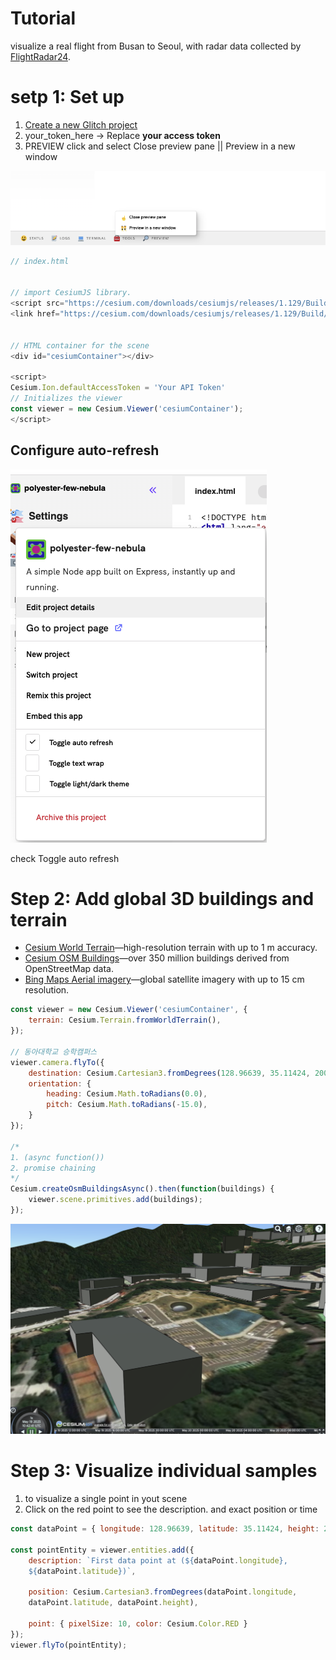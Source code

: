 
# Tutorial
visualize a real flight from Busan to Seoul, with radar data collected by [FlightRadar24](https://cesium.com/blog/2020/08/13/flightradar24/).


# setp 1: Set up

1. [Create a new Glitch project](https://glitch.com/edit/#!/remix/cesium-template)
2. your_token_here -> Replace **your access token**
3. PREVIEW click and select Close preview pane || Preview in a new window

![1](1.png)

```javascript
// index.html


// import CesiumJS library.
<script src="https://cesium.com/downloads/cesiumjs/releases/1.129/Build/Cesium/Cesium.js"></script>
<link href="https://cesium.com/downloads/cesiumjs/releases/1.129/Build/Cesium/Widgets/widgets.css" rel="stylesheet">


// HTML container for the scene
<div id="cesiumContainer"></div>

<script>
Cesium.Ion.defaultAccessToken = 'Your API Token'
// Initializes the viewer
const viewer = new Cesium.Viewer('cesiumContainer');
</script>
```

## Configure auto-refresh
![2](2.png)


check Toggle auto refresh 

# Step 2: Add global 3D buildings and terrain

- [Cesium World Terrain](https://cesium.com/platform/cesium-ion/content/cesium-world-terrain/)—high-resolution terrain with up to 1 m accuracy.
- [Cesium OSM Buildings](https://cesium.com/platform/cesium-ion/content/cesium-osm-buildings/)—over 350 million buildings derived from OpenStreetMap data.
- [Bing Maps Aerial imagery](https://cesium.com/platform/cesium-ion/content/bing-maps-imagery/)—global satellite imagery with up to 15 cm resolution.


```javascript
const viewer = new Cesium.Viewer('cesiumContainer', {
    terrain: Cesium.Terrain.fromWorldTerrain(),
});

// 동아대학교 승학캠퍼스
viewer.camera.flyTo({
    destination: Cesium.Cartesian3.fromDegrees(128.96639, 35.11424, 200),
    orientation: {
        heading: Cesium.Math.toRadians(0.0),
        pitch: Cesium.Math.toRadians(-15.0),
    }
});

/*
1. (async function())
2. promise chaining
*/
Cesium.createOsmBuildingsAsync().then(function(buildings) {
    viewer.scene.primitives.add(buildings);
});
```

![3](3.png)


# Step 3: Visualize individual samples

1. to visualize a single point in yout scene
2.  Click on the red point to see the description. and exact position  or time 

```js
const dataPoint = { longitude: 128.96639, latitude: 35.11424, height: 200 };

const pointEntity = viewer.entities.add({
	description: `First data point at (${dataPoint.longitude}, 
	${dataPoint.latitude})`,

	position: Cesium.Cartesian3.fromDegrees(dataPoint.longitude, 
	dataPoint.latitude, dataPoint.height),
  
	point: { pixelSize: 10, color: Cesium.Color.RED }
});
viewer.flyTo(pointEntity);
```

